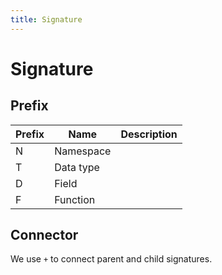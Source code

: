 ```yaml
---
title: Signature
---
```


# Signature

## Prefix

| Prefix | Name      | Description |
| ------ | --------- | ----------- |
| N      | Namespace |             |
| T      | Data type |             |
| D      | Field     |             |
| F      | Function  |             |

## Connector

We use `+` to connect parent and child signatures.
